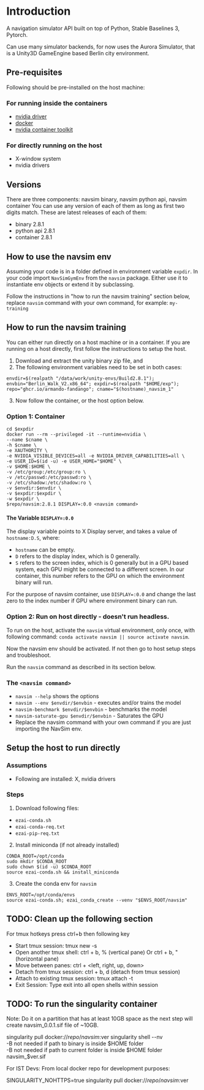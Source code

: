 # Introduction 
A navigation simulator API built on top of Python, Stable Baselines 3, Pytorch.

Can use many simulator backends, for now uses the Aurora Simulator, that is a 
Unity3D GameEngine based Berlin city environment.

## Pre-requisites

Following should be pre-installed on the host machine:

### For running inside the containers

* [nvidia driver](https://github.com/NVIDIA/nvidia-docker/wiki/Frequently-Asked-Questions#how-do-i-install-the-nvidia-driver)
* [docker](https://docs.docker.com/get-docker/)
* [nvidia container toolkit](https://github.com/NVIDIA/nvidia-docker)

### For directly running on the host
  
* X-window system  
* nvidia drivers  
  
## Versions

There are three components: navsim binary, navsim python api, navsim container
You can use any version of each of them as long as first two digits match. 
These are latest releases of each of them:  
* binary 2.8.1  
* python api 2.8.1  
* container 2.8.1  

## How to use the navsim env 

Assuming your code is in a folder defined in environment variable `expdir`. 
In your code import `NavSimGymEnv` from the `navsim` package. Either use it to
instantiate env objects or extend it by subclassing.

Follow the instructions in "how to run the navsim training" section below, 
replace `navsim` command with your own command, for example: `my-training`

## How to run the navsim training

You can either run directly on a host machine or in a container. 
If you are running on a host directly, 
first follow the instructions to setup the host.

1. Download and extract the unity binary zip file, and
2. The following environment variables need to be set in both cases:
```
envdir=$(realpath "/data/work/unity-envs/Build2.8.1"); envbin="Berlin_Walk_V2.x86_64"; expdir=$(realpath "$HOME/exp");
repo="ghcr.io/armando-fandango"; cname="$(hostname)_navsim_1"

```
   
3. Now follow the container, or the host option below.
   
### Option 1: Container

```
cd $expdir
docker run --rm --privileged -it --runtime=nvidia \
--name $cname \
-h $cname \
-e XAUTHORITY \
-e NVIDIA_VISIBLE_DEVICES=all -e NVIDIA_DRIVER_CAPABILITIES=all \
-e USER_ID=$(id -u) -e USER_HOME="$HOME" \
-v $HOME:$HOME \
-v /etc/group:/etc/group:ro \
-v /etc/passwd:/etc/passwd:ro \
-v /etc/shadow:/etc/shadow:ro \
-v $envdir:$envdir \
-v $expdir:$expdir \
-w $expdir \
$repo/navsim:2.8.1 DISPLAY=:0.0 <navsim command>
```

#### The Variable `DISPLAY=:0.0`
The display variable points to X Display server, and takes a value of `hostname:D.S`, where:
* `hostname` can be empty.
* `D` refers to the display index, which is 0 generally.
* `S` refers to the screen index, which is 0 generally but in a GPU based system, each GPU might be connected to a different screen. In our container, this number refers to the GPU on which the environment binary will run.

For the purpose of navsim container, use `DISPLAY=:0.0` and change the last zero to the index number if GPU where environment binary can run.

### Option 2: Run on host directly - doesn't run headless.

To run on the host, activate the `navsim` virtual environment, only once, 
with following command: `conda activate navsim || source activate navsim`.

Now the navsim env should be activated. If not then go to host setup steps 
and troubleshoot.

Run the `navsim` command as described in its section below.

### The `<navsim command>`

* `navsim --help` shows the options
* `navsim --env $envdir/$envbin` - executes and/or trains the model
* `navsim-benchmark $envdir/$envbin` - benchmarks the model
* `navsim-saturate-gpu $envdir/$envbin` - Saturates the GPU
* Replace the navsim command with your own command if you are just importing the NavSim env.

## Setup the host to run directly
### Assumptions
* Following are installed: X, nvidia drivers

### Steps

1. Download following files:
* `ezai-conda.sh`
* `ezai-conda-req.txt`
* `ezai-pip-req.txt`

2. Install miniconda (if not already installed)
  
```
CONDA_ROOT=/opt/conda
sudo mkdir $CONDA_ROOT
sudo chown $(id -u) $CONDA_ROOT
source ezai-conda.sh && install_miniconda
```

3. Create the conda env for `navsim`

```
ENVS_ROOT=/opt/conda/envs
source ezai-conda.sh; ezai_conda_create --venv "$ENVS_ROOT/navsim"
```

## TODO: Clean up the following section

For tmux hotkeys press ctrl+b then following key  

* Start tmux session: tmux new -s <session name>
* Open another tmux shell: ctrl + b, % (vertical pane) Or ctrl + b, " (horizontal pane)
* Move between panes: ctrl + <left, right, up, down>
* Detach from tmux session: ctrl + b, d  (detach from tmux session)
* Attach to existing tmux session: tmux attach -t <session name>
* Exit Session: Type exit into all open shells within session

## TODO: To run the singularity container
Note: Do it on a partition that has at least 10GB space as the next step will create navsim_0.0.1.sif file of ~10GB.

singularity pull docker://$repo/navsim:$ver
singularity shell --nv \
-B <absolute path of sim binary folder>  not needed if path to binary is inside $HOME folder  
-B <absolute path of current folder>  not needed if path to current folder is inside $HOME folder
navsim_$ver.sif


For IST Devs: From local docker repo for development purposes:

SINGULARITY_NOHTTPS=true singularity pull docker://$repo/navsim:$ver
